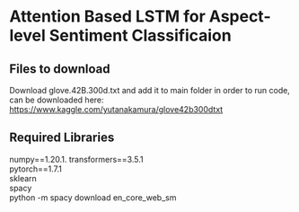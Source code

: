 # Attention Based LSTM for Aspect-level Sentiment Classificaion

## Files to download
Download glove.42B.300d.txt and add it to main folder in order to run code, can be downloaded here:  
https://www.kaggle.com/yutanakamura/glove42b300dtxt

## Required Libraries
numpy==1.20.1. 
transformers==3.5.1  
pytorch==1.7.1  
sklearn  
spacy  
python -m spacy download en_core_web_sm  
